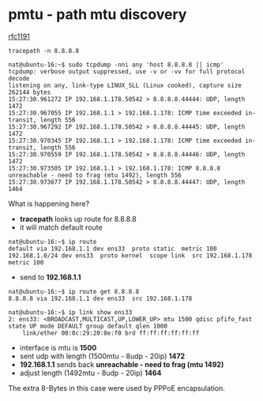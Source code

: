 # pmtu - path mtu discovery

[rfc1191](https://tools.ietf.org/html/rfc1191)


```
tracepath -n 8.8.8.8
```

```
nat@ubuntu-16:~$ sudo tcpdump -nni any 'host 8.8.8.8 || icmp'
tcpdump: verbose output suppressed, use -v or -vv for full protocol decode
listening on any, link-type LINUX_SLL (Linux cooked), capture size 262144 bytes
15:27:30.961272 IP 192.168.1.178.50542 > 8.8.8.8.44444: UDP, length 1472
15:27:30.967055 IP 192.168.1.1 > 192.168.1.178: ICMP time exceeded in-transit, length 556
15:27:30.967292 IP 192.168.1.178.50542 > 8.8.8.8.44445: UDP, length 1472
15:27:30.970345 IP 192.168.1.1 > 192.168.1.178: ICMP time exceeded in-transit, length 556
15:27:30.970559 IP 192.168.1.178.50542 > 8.8.8.8.44446: UDP, length 1472
15:27:30.973505 IP 192.168.1.1 > 192.168.1.178: ICMP 8.8.8.8 unreachable - need to frag (mtu 1492), length 556
15:27:30.973677 IP 192.168.1.178.50542 > 8.8.8.8.44447: UDP, length 1464
```

What is happening here?  

 - **tracepath** looks up route for 8.8.8.8
 - it will match default route 


```
nat@ubuntu-16:~$ ip route 
default via 192.168.1.1 dev ens33  proto static  metric 100 
192.168.1.0/24 dev ens33  proto kernel  scope link  src 192.168.1.178  metric 100 
```
 - send to **192.168.1.1**

```
nat@ubuntu-16:~$ ip route get 8.8.8.8
8.8.8.8 via 192.168.1.1 dev ens33  src 192.168.1.178
```

```
nat@ubuntu-16:~$ ip link show ens33
2: ens33: <BROADCAST,MULTICAST,UP,LOWER_UP> mtu 1500 qdisc pfifo_fast state UP mode DEFAULT group default qlen 1000
    link/ether 00:0c:29:20:8e:f0 brd ff:ff:ff:ff:ff:ff
```

 - interface is mtu is **1500**
 - sent udp with length (1500mtu - 8udp - 20ip) **1472**
 - **192.168.1.1** sends back **unreachable - need to frag (mtu 1492)**
 - adjust length (1492mtu - 8udp - 20ip) **1464**

The extra 8-Bytes in this case were used by PPPoE encapsulation. 
